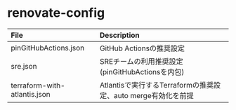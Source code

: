 # renovate-config

| File                         | Description                                                   |
| :--------------------------- | :------------------------------------------------------------ |
| pinGitHubActions.json        | GitHub Actionsの推奨設定                                      |
| sre.json                     | SREチームの利用推奨設定 (pinGitHubActionsを内包)              |
| terraform-with-atlantis.json | Atlantisで実行するTerraformの推奨設定、auto merge有効化を前提 |
